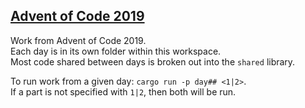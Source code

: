 ## [Advent of Code 2019](https://adventofcode.com/2019)
Work from Advent of Code 2019.  
Each day is in its own folder within this workspace.  
Most code shared between days is broken out into the `shared` library.

To run work from a given day: `cargo run -p day## <1|2>`.  
If a part is not specified with `1|2`, then both will be run.